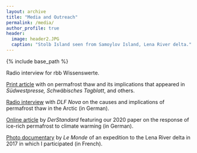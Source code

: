 ```yaml
---
layout: archive
title: "Media and Outreach"
permalink: /media/
author_profile: true
header:
  image: header2.JPG
  caption: "Stolb Island seen from Samoylov Island, Lena River delta."
---
```


{% include base_path %}

Radio interview for rbb Wissenswerte.

[Print article](https://www.tagblatt.de/Nachrichten/Es-taut-wie-Permafrostboeden-und-Klimawandel-zusammenhaengen-512114.html) with on permafrost thaw and its implications that appeared in *Südwestpresse, Schwäbisches Tagblatt*, and others.

[Radio interview](https://share.deutschlandradio.de/dlf-audiothek-audio-teilen.html?audio_id=839885) with *DLF Nova* on the causes and implications of permafrost thaw in the Arctic (in German).

[Online article](https://www.derstandard.de/story/2000117837993/permafrost-koennte-frueher-auftauen-als-bislang-angenommen) by *DerStandard* featuring our 2020 paper on the response of ice-rich permafrost to climate warming (in German).

[Photo documentary](https://www.lemonde.fr/planete/visuel/2017/11/14/le-permafrost-l-autre-menace-climatique_5214735_3244.html) by *Le Monde* of an expedition to the Lena River delta in 2017 in which I participated (in French).

